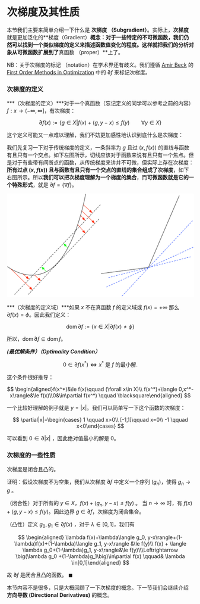 # 次梯度及其性质

本节我们主要来简单介绍一下什么是 **次梯度 （Subgradient）**。实际上，**次梯度** 就是更加泛化的**梯度（Gradient）**概念：对于一些特定的不可微函数，我们仍然可以找到一个类似梯度的定义来描述函数值变化的程度。这样就把我们的分析对象从可微函数扩展到了**真函数 （proper）**上了。

NB：关于次梯度的标记 （notation）在学术界还有歧义。我们遵循 [Amir Beck](https://scholar.google.com.hk/citations?hl=en&user=KMpBQcIAAAAJ) 的 [First Order Methods in Optimization](http://archive.siam.org/books/mo25/) 中的 $\partial f$ 来标记次梯度。

### 次梯度的定义

***（次梯度的定义）***对于一个真函数（忘记定义的同学可以参考之前的内容）$f:x\to(-\infty,\infty]$，有次梯度：

$$
\partial f(x):=\{g\in X|f(x)+ \langle g,y-x\rangle\le f(y)\qquad \forall y\in X\}
$$

这个定义可能又一点难以理解，我们不妨更加感性地认识到底什么是次梯度：

我们先复习一下对于传统梯度的定义，一条斜率为 $g$ 且过 $\big(x,f(x)\big)$ 的直线与函数有且只有一个交点。如下左图所示，切线应该对于函数来说有且只有一个焦点。但是对于有些带有间断点的函数，从传统梯度来讲并不可微，但实际上存在次梯度：**所有过点 $\big(x,f(x)\big)$ 且与函数有且只有一个交点的直线的集合组成了次梯度**，如下右图所示。所以**我们可以把次梯度理解为一个梯度的集合**，而**可微函数就是它的一个特殊形式**，就是 $\partial f = \{\nabla f\}$。

![](imgs/subdiff.png)

***（次梯度的定义域）***如果 $x$ 不在真函数 $f$ 的定义域或 $f(x) = +\infty$ 那么 $\partial f(x) = \phi$。因此我们定义：

$$
\operatorname{dom}\partial f:=\{x\in X | \partial f(x)\ne\phi\}
$$

所以，$\operatorname{dom}\partial f\subseteq \operatorname{dom}f$。

***(最优解条件）（Optimality Condition）***

$$
0\in\partial f(x^*) \Leftrightarrow \text{$x^*$ 是 $f$ 的最小解.}
$$

这个条件很好推导：

$$
\begin{aligned}f(x^*)&\le f(x)\qquad (\forall x\in X)\\ f(x^*)+\langle 0,x^*-x\rangle&\le f(x)\\0&\in\partial f(x^*) \qquad \blacksquare\end{aligned}
$$

一个比较好理解的例子就是 $y=|x|$。我们可以简单写一下这个函数的次梯度：

$$
\partial|x|=\begin{cases} 1 \qquad x>0\\ [-1,1]\qquad x=0\\ -1 \qquad x<0\end{cases}
$$

可以看到 $0\in\partial |x|$ ，因此绝对值最小的解是 0。

### 次梯度的一些性质

次梯度是闭合且凸的。

证明：假设次梯度不为空集，我们从次梯度 $\partial f$ 中定义一个序列 $(g_n)$，使得 $g_n\to g$ 。

（闭合性）对于所有的 $y\in X$，$f(x)+\langle g_n, y-x\rangle\le f(y)$ 。 当 $n\to\infty$ 时，有 $f(x)+\langle g, y-x\rangle\le f(y)$。因此边界 $g\in\partial f$，次梯度为闭合集合。

（凸性）定义 $g_0,g_1 \in \partial f(x)$ ，对于 $\lambda \in [0,1]$，我们有

$$
\begin{aligned} \lambda f(x)+\lambda\langle g_0, y-x\rangle+(1-\lambda)f(x)+(1-\lambda)\langle g_1, y-x\rangle &\le f(y)\\ f(x) + \langle \lambda g_0+(1-\lambda)g_1, y-x\rangle&\le f(y)\\\Leftrightarrow \big(\lambda g_0 +(1-\lambda)g_1\big)\in\partial f(x) \qquad& \lambda \in[0,1]\end{aligned}
$$

故 $\partial f$ 是闭合且凸的函数。 $\blacksquare$

本节内容不是很多，只是大概回顾了一下次梯度的概念。下一节我们会继续介绍 **方向导数 (Directional Derivatives)** 的概念。